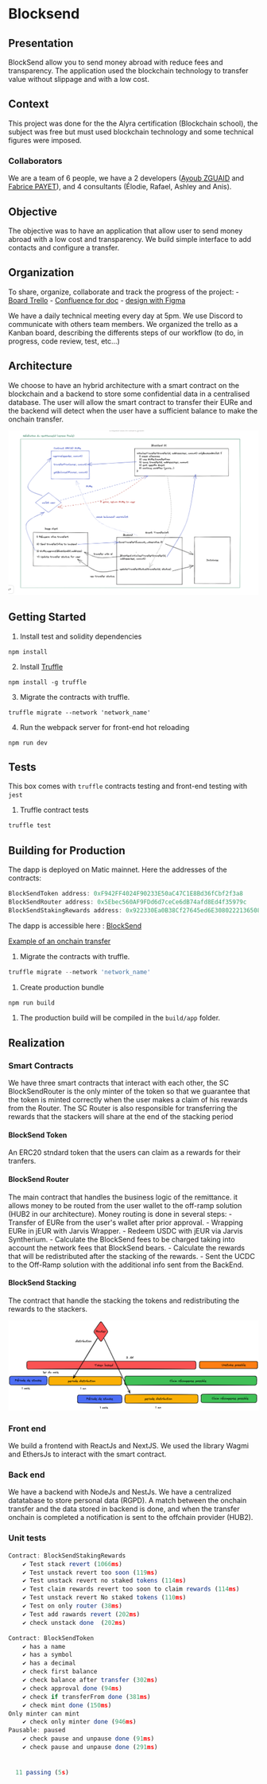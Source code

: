 # Blocksend

## Presentation

BlockSend allow you to send money abroad with reduce fees and transparency. The application used the blockchain technology to transfer value without slippage and with a low cost.

## Context

This project was done for the the Alyra certification (Blockchain school), the subject was free but must used blockchain technology and some technical figures were imposed.

### Collaborators

We are a team of 6 people, we have a 2 developers ([Ayoub ZGUAID](https://github.com/zguaid) and [Fabrice PAYET](https://github.com/fabricepayet)), and 4 consultants (Élodie, Rafael, Ashley and Anis).

## Objective

The objective was to have an application that allow user to send money abroad with a low cost and transparency. We build simple interface to add contacts and configure a transfer.

## Organization

To share, organize, collaborate and track the progress of the project:
    - [Board Trello](https://trello.com/b/18tZQRRh/blocksend-suivi-dev)
    - [Confluence for doc](https://blocksend.atlassian.net/wiki/spaces/BLOCKSEND/pages/426049/Sommaire)
    - [design with Figma](https://www.figma.com/file/V8fQ5aJYz9IreIc5WkJLf7/ASHLEY_WK_061222?node-id=0%3A1)

We have a daily technical meeting every day at 5pm. We use Discord to communicate with others team members.
We organized the trello as a Kanban board, describing the differents steps of our workflow (to do, in progress, code review, test, etc...)


## Architecture

We choose to have an hybrid architecture with a smart contract on the blockchain and a backend to store some confidential data in a centralised database. The user will allow the smart contract to transfer their EURe and the backend will detect when the user have a sufficient balance to make the onchain transfer.

![Architecture globale](./docs/architecture.png)

## Getting Started

 1. Install test and solidity dependencies

```
npm install
```

2. Install [Truffle](http://truffleframework.com)

```
npm install -g truffle
```

3. Migrate the contracts with truffle.

```
truffle migrate --network 'network_name'
```

4. Run the webpack server for front-end hot reloading

```
npm run dev
```

## Tests

This box comes with `truffle` contracts testing and front-end testing with `jest`

1. Truffle contract tests

```js
truffle test
```

## Building for Production

The dapp is deployed on Matic mainnet. Here the addresses of the contracts:

```js
BlockSendToken address: 0xF942FF4024F90233E50aC47C1E8Bd36fCbf2f3a8
BlockSendRouter address: 0x5Ebec560AF9FDd6d7ceCe6dB74afd8Ed4f35979c
BlockSendStakingRewards address: 0x922330Ea0B38Cf27645ed6E3080222136508d4A2
```

The dapp is accessible here : [BlockSend](https://www.blocksend.fi/)

[Example of an onchain transfer](https://polygonscan.com/tx/0x8521efe5578e4c0963eabcf541a503633623e0814e2b66cf893fc0647d4a8c90)

1. Migrate the contracts with truffle.

```js
truffle migrate --network 'network_name'
```

1. Create production bundle

```js
npm run build
```

1. The production build will be compiled in the `build/app` folder.

## Realization

### Smart Contracts

We have three smart contracts that interact with each other, the SC BlockSendRouter is the only minter of the token so that we guarantee that the token is minted correctly when the user makes a claim of his rewards from the Router.
The SC Router is also responsible for transferring the rewards that the stackers will share at the end of the stacking period

#### BlockSend Token

An ERC20 stndard token that the users can claim as a rewards for their tranfers.

#### BlockSend Router

The main contract that handles the business logic of the remittance.
it allows money to be routed from the user wallet to the off-ramp solution (HUB2 in our architecture).
Money routing is done in several steps:
    - Transfer of EURe from the user's wallet after prior approval.
    - Wrapping EURe in jEUR with Jarvis Wrapper.
    - Redeem USDC with jEUR via Jarvis Syntherium.
    - Calculate the BlockSend fees to be charged taking into account the network fees that BlockSend bears.
    - Calculate the rewards that will be redistributed after the stacking of the rewards.
    - Sent the UCDC to the Off-Ramp solution with the additional info sent from the BackEnd.

#### BlockSend Stacking

The contract that handle the stacking the tokens and redistributing the rewards to the stackers.

![Stacking](./docs/stacking.png)

### Front end

We build a frontend with ReactJs and NextJS. We used the library Wagmi and EthersJs to interact with the smart contract.

### Back end

We have a backend with NodeJs and NestJs. We have a centralized datatabase to store personal data (RGPD). A match between the onchain transfer and the data stored in backend is done, and when the transfer onchain is completed a notification is sent to the offchain provider (HUB2).

### Unit tests

```js
Contract: BlockSendStakingRewards
    ✔ Test stack revert (1066ms)
    ✔ Test unstack revert too soon (119ms)
    ✔ Test unstack revert no staked tokens (114ms)
    ✔ Test claim rewards revert too soon to claim rewards (114ms)
    ✔ Test unstack revert No staked tokens (110ms)
    ✔ Test on only router (38ms)
    ✔ Test add rawards revert (202ms)
    ✔️ check unstack done  (202ms)
```

```js
Contract: BlockSendToken
    ✔ has a name
    ✔ has a symbol
    ✔ has a decimal
    ✔ check first balance
    ✔ check balance after transfer (302ms)
    ✔ check approval done (94ms)
    ✔ check if transferFrom done (381ms)
    ✔ check mint done (150ms)
Only minter can mint
    ✔ check only minter done (946ms)
Pausable: paused
    ✔ check pause and unpause done (91ms)
    ✔ check pause and unpause done (291ms)


  11 passing (5s)
```
